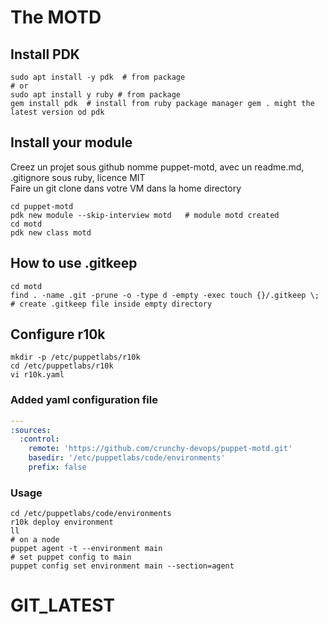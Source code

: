 # The MOTD

## Install PDK
```shell
sudo apt install -y pdk  # from package
# or 
sudo apt install y ruby # from package
gem install pdk  # install from ruby package manager gem . might the latest version od pdk
```
## Install your module
Creez un projet sous github nomme puppet-motd, avec un readme.md, .gitignore sous ruby, licence MIT  
Faire un git clone dans votre VM dans la home directory
```shell
cd puppet-motd
pdk new module --skip-interview motd   # module motd created
cd motd
pdk new class motd 
```

## How to use .gitkeep
```shell
cd motd 
find . -name .git -prune -o -type d -empty -exec touch {}/.gitkeep \; # create .gitkeep file inside empty directory
```

## Configure r10k
```
mkdir -p /etc/puppetlabs/r10k 
cd /etc/puppetlabs/r10k
vi r10k.yaml
```

### Added yaml configuration file
```yaml
---
:sources:
  :control:
    remote: 'https://github.com/crunchy-devops/puppet-motd.git'
    basedir: '/etc/puppetlabs/code/environments'
    prefix: false
```

###  Usage
```shell
cd /etc/puppetlabs/code/environments
r10k deploy environment
ll
# on a node
puppet agent -t --environment main
# set puppet config to main
puppet config set environment main --section=agent
```

# GIT_LATEST
